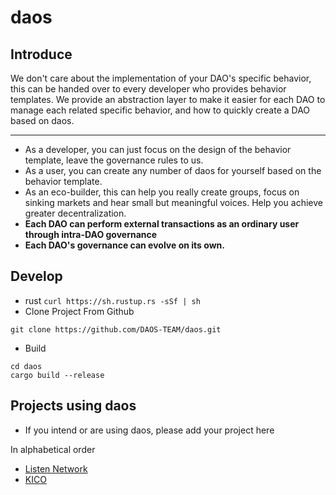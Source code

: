 # daos

## Introduce
We don't care about the implementation of your DAO's specific behavior, this can be handed over to every developer who provides behavior templates. We provide an abstraction layer to make it easier for each DAO to manage each related specific behavior, and how to quickly create a DAO based on daos.
***
* As a developer, you can just focus on the design of the behavior template, leave the governance rules to us.
* As a user, you can create any number of daos for yourself based on the behavior template.
* As an eco-builder, this can help you really create groups, focus on sinking markets and hear small but meaningful voices. Help you achieve greater decentralization.
* **Each DAO can perform external transactions as an ordinary user through intra-DAO governance**
* **Each DAO's governance can evolve on its own.**

## Develop
* rust
`curl https://sh.rustup.rs -sSf | sh`
* Clone Project From Github  

`git clone https://github.com/DAOS-TEAM/daos.git`
* Build  

```angular2html
cd daos
cargo build --release
```
## Projects using daos
* If you intend or are using daos, please add your project here  

In alphabetical order
* [Listen Network](https://github.com/listenofficial/listen-parachain)
* [KICO](https://github.com/DICO-TEAM/dico-chain)